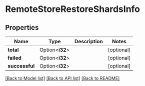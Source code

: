 # RemoteStoreRestoreShardsInfo

## Properties

Name | Type | Description | Notes
------------ | ------------- | ------------- | -------------
**total** | Option<**i32**> |  | [optional]
**failed** | Option<**i32**> |  | [optional]
**successful** | Option<**i32**> |  | [optional]

[[Back to Model list]](../README.md#documentation-for-models) [[Back to API list]](../README.md#documentation-for-api-endpoints) [[Back to README]](../README.md)


